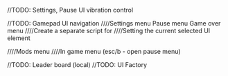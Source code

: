 ﻿//TODO: Settings, Pause UI vibration control

//TODO: Gamepad UI navigation
////Settings menu Pause menu Game over menu
////Create a separate script for
////Setting the current selected UI element 

////Mods menu
////In game menu (esc/b - open pause menu)



//TODO: Leader board (local)
//TODO: UI Factory